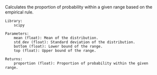 Calculates the proportion of probability within a given range based on the empirical rule.

    Library:
        scipy    
    
    Parameters:
        mean (float): Mean of the distribution.
        std_dev (float): Standard deviation of the distribution.
        bottom (float): Lower bound of the range.
        top (float): Upper bound of the range.
        
    Returns:
        proportion (float): Proportion of probability within the given range.
